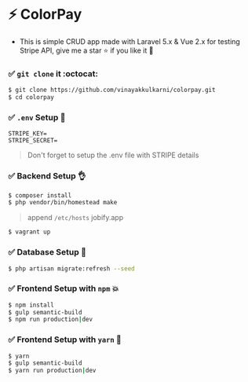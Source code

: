 # :zap: ColorPay

+ This is simple CRUD app made with Laravel 5.x & Vue 2.x for testing Stripe API, give me a star :star: if you like it :beers:

### :white_check_mark: `git clone` it :octocat: 
```bash
$ git clone https://github.com/vinayakkulkarni/colorpay.git
$ cd colorpay
```

### :white_check_mark: `.env` Setup :100:
```
STRIPE_KEY=
STRIPE_SECRET=
```
> Don't forget to setup the .env file with STRIPE details

### :white_check_mark: Backend Setup :ok_hand:
```bash
$ composer install
$ php vendor/bin/homestead make
```
> append `/etc/hosts` jobify.app

``` bash
$ vagrant up
```

### :white_check_mark: Database Setup :notebook:
``` bash
$ php artisan migrate:refresh --seed
```

### :white_check_mark: Frontend Setup with `npm` :boom:
``` bash
$ npm install
$ gulp semantic-build
$ npm run production|dev
```
### :white_check_mark: Frontend Setup with `yarn` :100:
``` bash
$ yarn
$ gulp semantic-build
$ yarn run production|dev
```
